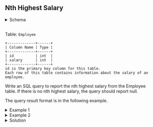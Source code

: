## Nth Highest Salary

<details>
<summary>Schema</summary>

```SQL
Create table If Not Exists Employee (Id int, Salary int);

Truncate table Employee;

insert into Employee (id, salary) values ('1', '100');
insert into Employee (id, salary) values ('2', '200');
insert into Employee (id, salary) values ('3', '300');
```
</details>
<br />

Table: `Employee`
```
+-------------+------+
| Column Name | Type |
+-------------+------+
| id          | int  |
| salary      | int  |
+-------------+------+
id is the primary key column for this table.
Each row of this table contains information about the salary of an employee.
```

Write an SQL query to report the nth highest salary from the Employee table. If there is no nth highest salary, the query should report null.

The query result format is in the following example.

 
<details>
<summary>Example 1</summary>

```
Input: 

Employee table:
+----+--------+
| id | salary |
+----+--------+
| 1  | 100    |
| 2  | 200    |
| 3  | 300    |
+----+--------+

n = 2

Output: 
+------------------------+
| getNthHighestSalary(2) |
+------------------------+
| 200                    |
+------------------------+
```
</details>

<details>
<summary>Example 2</summary>

```
Input: 

Employee table:
+----+--------+
| id | salary |
+----+--------+
| 1  | 100    |
+----+--------+

n = 2

Output: 
+------------------------+
| getNthHighestSalary(2) |
+------------------------+
| null                   |
+------------------------+
```
</details>

<details>
<summary>Solution</summary>

```sql
CREATE FUNCTION getNthHighestSalary(N INT) RETURNS INT
BEGIN
    DECLARE M INT;
    SET M = N - 1;
  RETURN (
      SELECT DISTINCT salary from Employee ORDER BY salary DESC LIMIT 1 OFFSET M
  );
END
```
</details>
